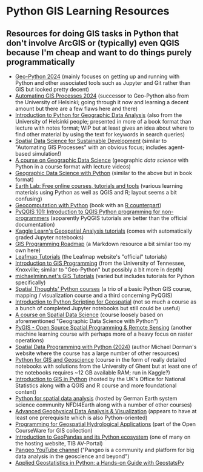# Python GIS Learning Resources

## Resources for doing GIS tasks in Python that don't involve ArcGIS or (typically) even QGIS because I'm cheap and want to do things purely programmatically

* [Geo-Python 2024](https://geo-python-site.readthedocs.io/en/latest/) (mainly focuses on getting up and running with Python and other associated tools such as Jupyter and Git rather than GIS but looked pretty decent)
* [Automating GIS Processes 2024](https://autogis-site.readthedocs.io) (successor to Geo-Python also from the University of Helsinki; going through it now and learning a decent amount but there are a few flaws here and there)
* [Introduction to Python for Geographic Data Analysis](https://pythongis.org) (also from the University of Helsinki people; presented in more of a book format than lecture with notes format; WIP but at least gives an idea about where to find other material by using the text for keywords in search queries)
* [Spatial Data Science for Sustainable Development](https://sustainability-gis.readthedocs.io/en/latest/index.html) (similar to "Automating GIS Processes" with an obvious focus; includes agent-based simulation!)
* [A course on Geographic Data Science](https://darribas.org/gds_course/content/home.html) (geographic *data science* with Python in a course format with lecture videos)
* [Geographic Data Science with Python](https://geographicdata.science/book/intro.html) (similar to the above but in book format)
* [Earth Lab: Free online courses, tutorials and tools](https://www.earthdatascience.org/) (various learning materials using Python as well as QGIS and R; layout seems a bit confusing)
* [Geocomputation with Python](https://py.geocompx.org/) (book with an [R counterpart](https://r.geocompx.org/))
* [PyQGIS 101: Introduction to QGIS Python programming for non-programmers](https://anitagraser.com/pyqgis-101-introduction-to-qgis-python-programming-for-non-programmers/) (apparently PyQGIS tutorials are better than the official documentation)
* [Kaggle Learn's Geospatial Analysis tutorials](https://www.kaggle.com/learn/geospatial-analysis) (comes with automatically graded Jupyter notebooks)
* [GIS Programming Roadmap](https://github.com/petedannemann/gis-programming-roadmap/blob/master/README.md) (a Markdown resource a bit similar too my own here)
* [Leafmap Tutorials](https://leafmap.org/tutorials/) (the Leafmap website's "official" tutorials)
* [Introduction to GIS Programming](https://geog-312.gishub.org/) (from the University of Tennessee, Knoxville; similar to "Geo-Python" but possibly a bit more in depth)
* [michaelminn.net's GIS Tutorials](https://michaelminn.net/tutorials/) (varied but includes tutorials for Python specifically)
* [Spatial Thoughts' Python courses](https://spatialthoughts.com/courses/) (a trio of a basic Python GIS course, mapping / visualization course and a third concerning PyQGIS)
* [Introduction to Python Scripting for Geospatial](https://pratt-savi-810.github.io/) (not so much a course as a bunch of completed Jupyter notebooks but still could be useful)
* [A course on Spatial Data Science](https://martinfleischmann.net/sds/) (course loosely based on aforementioned "Geographic Data Science with Python")
* [PyGIS - Open Source Spatial Programming & Remote Sensing](https://pygis.io/docs/a_intro.html) (another machine learning course with perhaps more of a heavy focus on raster operations)
* [Spatial Data Programming with Python (2024)](https://geobgu.xyz/py/) (author Michael Dorman's website where the course has a large number of other resources)
* [Python for GIS and Geoscience](https://jorisvandenbossche.github.io/DS-python-geospatial/) (course in the form of really detailed notebooks with solutions from the University of Ghent but at least one of the notebooks requires ~12 GB available RAM; run in Kaggle?)
* [Introduction to GIS in Python](https://onsgeo.github.io/geospatial-training/docs/intro_to_gis_in_python) (hosted by the UK's Office for National Statistics along with a QGIS and R course and more foundational content)
* [Python for spatial data analysis](https://edutrain.nfdi4earth.de/courses/course-v1:NFDI4Earth+20230828PFSDA+Self-Paced/about) (hosted by German Earth system science community NFDI4Earth along with a number of other courses)
* [Advanced Geophysical Data Analysis & Visualization](https://www.atmos.albany.edu/facstaff/ktyle/atm533/landing-page.html) (appears to have at least one prerequisite which is also Python-oriented)
* [Programming for Geospatial Hydrological Applications](https://courses.gisopencourseware.org/course/view.php?id=2) (part of the Open CourseWare for GIS collection)
* [Introduction to GeoPandas and its Python ecosystem](https://av.tib.eu/media/59414) (one of many on the hosting website, TIB AV-Portal)
* [Pangeo YouTube channel](https://www.youtube.com/@pangeo2060) ("Pangeo is a community and platform for big data analysis in the geoscience and beyond")
* [Applied Geostatistics in Python: a Hands-on Guide with GeostatsPy](https://geostatsguy.github.io/GeostatsPyDemos_Book/intro.html)

<!-- Look at DataCamp, Udemy offerings etc. -->
<!-- Educative -->
<!-- Class Central -->
<!-- Locate Press -->
<!-- Skills Caravan -->
<!-- A lot of stuff to comb through here: https://crib.utwente.nl/manual/training-resources/README.html -->

